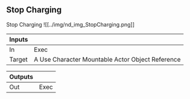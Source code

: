 ## Stop Charging
Stop Charging
![[../img/nd_img_StopCharging.png]]

|Inputs||
|--|--|
| In | Exec |
| Target | A Use Character Mountable Actor Object Reference |

|Outputs||
|--|--|
| Out | Exec |
